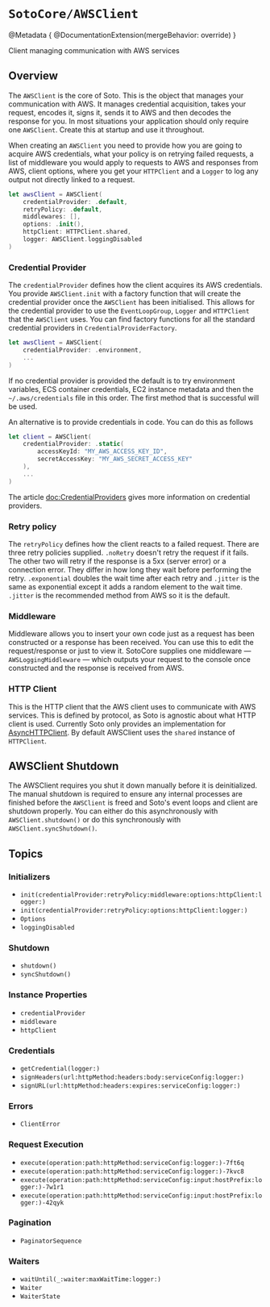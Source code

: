 # ``SotoCore/AWSClient``

@Metadata {
    @DocumentationExtension(mergeBehavior: override)
}

Client managing communication with AWS services

## Overview

The `AWSClient` is the core of Soto. This is the object that manages your communication with AWS. It manages credential acquisition, takes your request, encodes it, signs it, sends it to AWS and then decodes the response for you. In most situations your application should only require one `AWSClient`. Create this at startup and use it throughout.

When creating an `AWSClient` you need to provide how you are going to acquire AWS credentials, what your policy is on retrying failed requests, a list of middleware you would apply to requests to AWS and responses from AWS, client options, where you get your `HTTPClient` and a `Logger` to log any output not directly linked to a request.

```swift
let awsClient = AWSClient(
    credentialProvider: .default,
    retryPolicy: .default,
    middlewares: [],
    options: .init(),
    httpClient: HTTPClient.shared,
    logger: AWSClient.loggingDisabled
)
```

### Credential Provider

The `credentialProvider` defines how the client acquires its AWS credentials. You provide `AWSClient.init` with a factory function that will create the credential provider once the `AWSClient` has been initialised. This allows for the credential provider to use the `EventLoopGroup`, `Logger` and `HTTPClient` that the `AWSClient` uses. You can find factory functions for all the standard credential providers in ``CredentialProviderFactory``.

```swift
let awsClient = AWSClient(
    credentialProvider: .environment, 
    ...
)
```

If no credential provider is provided the default is to try environment variables, ECS container credentials, EC2 instance metadata and then the `~/.aws/credentials` file in this order. The first method that is successful will be used.

An alternative is to provide credentials in code. You can do this as follows

```swift
let client = AWSClient(
    credentialProvider: .static(
        accessKeyId: "MY_AWS_ACCESS_KEY_ID",
        secretAccessKey: "MY_AWS_SECRET_ACCESS_KEY"
    ),
    ...
)
```
The article <doc:CredentialProviders> gives more information on credential providers.

### Retry policy

The `retryPolicy` defines how the client reacts to a failed request. There are three retry policies supplied. `.noRetry` doesn't retry the request if it fails. The other two will retry if the response is a 5xx (server error) or a connection error. They differ in how long they wait before performing the retry. `.exponential` doubles the wait time after each retry and `.jitter` is the same as exponential except it adds a random element to the wait time. `.jitter` is the recommended method from AWS so it is the default.

### Middleware

Middleware allows you to insert your own code just as a request has been constructed or a response has been received. You can use this to edit the request/response or just to view it. SotoCore supplies one middleware — ``AWSLoggingMiddleware`` — which outputs your request to the console once constructed and the response is received from AWS.

### HTTP Client

This is the HTTP client that the AWS client uses to communicate with AWS services. This is defined by protocol, as Soto is agnostic about what HTTP client is used. Currently Soto only provides an implementation for [AsyncHTTPClient](https://github.com/swift-server/async-http-client). By default AWSClient uses the `shared` instance of `HTTPClient`. 

## AWSClient Shutdown

The AWSClient requires you shut it down manually before it is deinitialized. The manual shutdown is required to ensure any internal processes are finished before the `AWSClient` is freed and Soto's event loops and client are shutdown properly. You can either do this asynchronously with `AWSClient.shutdown()` or do this synchronously with `AWSClient.syncShutdown()`.

## Topics

### Initializers

- ``init(credentialProvider:retryPolicy:middleware:options:httpClient:logger:)``
- ``init(credentialProvider:retryPolicy:options:httpClient:logger:)``
- ``Options``
- ``loggingDisabled``

### Shutdown

- ``shutdown()``
- ``syncShutdown()``

### Instance Properties

- ``credentialProvider``
- ``middleware``
- ``httpClient``

### Credentials

- ``getCredential(logger:)``
- ``signHeaders(url:httpMethod:headers:body:serviceConfig:logger:)``
- ``signURL(url:httpMethod:headers:expires:serviceConfig:logger:)``

### Errors

- ``ClientError``

### Request Execution

- ``execute(operation:path:httpMethod:serviceConfig:logger:)-7ft6q``
- ``execute(operation:path:httpMethod:serviceConfig:logger:)-7kvc8``
- ``execute(operation:path:httpMethod:serviceConfig:input:hostPrefix:logger:)-7w1r1``
- ``execute(operation:path:httpMethod:serviceConfig:input:hostPrefix:logger:)-42qyk``

### Pagination

- ``PaginatorSequence``

### Waiters

- ``waitUntil(_:waiter:maxWaitTime:logger:)``
- ``Waiter``
- ``WaiterState``
